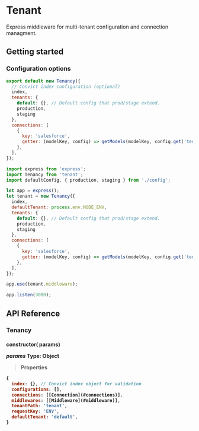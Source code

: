# Tenant

Express middleware for multi-tenant configuration and connection managment.

## Getting started

### Configuration options

```js
export default new Tenancy({
  // Convict index configuration (optional)
  index,
  tenants: {
    default: {}, // Default config that prod/stage extend.
    production,
    staging
  },
  connections: [
    {
      key: 'salesforce',
      getter: (modelKey, config) => getModels(modelKey, config.get('tenant')),
    },
  ],
});
```


```js
import express from 'express';
import Tenancy from 'tenant';
import defaultConfig, { production, staging } from './config';

let app = express();
let tenant = new Tenancy({
  index,
  defaultTenant: process.env.NODE_ENV,
  tenants: {
    default: {}, // Default config that prod/stage extend.
    production,
    staging
  },
  connections: [
    {
      key: 'salesforce',
      getter: (modelKey, config) => getModels(modelKey, config.get('tenant')),
    },
  ],
});

app.use(tenant.middleware);

app.listen(3000);
```

## API Reference

### Tenancy

#### constructor(<Object> params)

*params*
Type: Object

>Properties
```js
{
  index: {}, // Convict index object for validation
  configurations: [],
  connections: [[Connection](#connections)],
  middlewares: [[Middleware](#middleware)],
  tenantPath: 'tenant',
  requestKey: 'ENV',
  defaultTenant: 'default',
}
```
